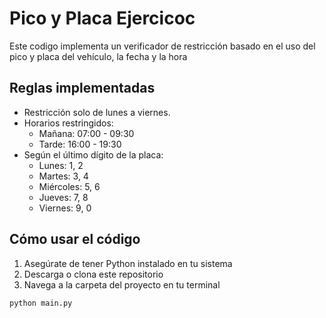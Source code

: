 # Pico y Placa Ejercicoc

Este codigo  implementa un verificador de restricción basado en el uso del pico y placa del vehículo, la fecha y la hora

## Reglas implementadas

- Restricción solo de lunes a viernes.
- Horarios restringidos:
  - Mañana: 07:00 - 09:30
  - Tarde: 16:00 - 19:30
- Según el último dígito de la placa:
  - Lunes: 1, 2
  - Martes: 3, 4
  - Miércoles: 5, 6
  - Jueves: 7, 8
  - Viernes: 9, 0

## Cómo usar el código
1. Asegúrate de tener Python instalado en tu sistema
2. Descarga o clona este repositorio
3. Navega a la carpeta del proyecto en tu terminal

```bash
python main.py
